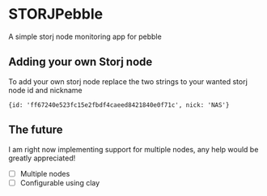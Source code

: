 # STORJPebble
A simple storj node monitoring app for pebble

## Adding your own Storj node
To add your own storj node replace the two strings to your wanted storj node id and nickname
```
{id: 'ff67240e523fc15e2fbdf4caeed8421840e0f71c', nick: 'NAS'}
```

## The future
I am right now implementing support for multiple nodes, any help would be greatly appreciated!

- [ ] Multiple nodes
- [ ] Configurable using clay

